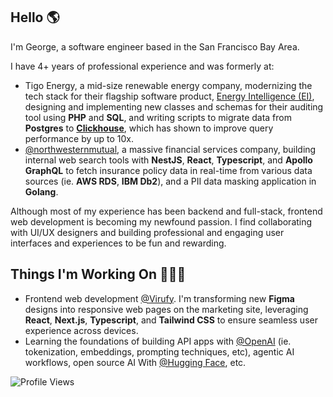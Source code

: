 ## Hello 🌎

I'm George, a software engineer based in the San Francisco Bay Area.

I have 4+ years of professional experience and was formerly at:
- Tigo Energy, a mid-size renewable energy company, modernizing the tech stack for their flagship software product, [Energy Intelligence (EI)](https://www.tigoenergy.com/monitoring), designing and implementing new classes and schemas for their auditing tool using **PHP** and **SQL**, and writing scripts to migrate data from **Postgres** to [**Clickhouse**](https://clickhouse.com/), which has shown to improve query performance by up to 10x.
- [@northwesternmutual](https://github.com/northwesternmutual), a massive financial services company, building internal web search tools with **NestJS**, **React**, **Typescript**, and **Apollo GraphQL** to fetch insurance policy data in real-time from various data sources (ie. **AWS RDS**, **IBM Db2**), and a PII data masking application in **Golang**.

Although most of my experience has been backend and full-stack, frontend web development is becoming my newfound passion. I find collaborating with UI/UX designers and building professional and engaging user interfaces and experiences to be fun and rewarding.

## Things I'm Working On 🧑🏻‍💻

- Frontend web development [@Virufy](https://virufy.org/en/). I'm transforming new **Figma** designs into responsive web pages on the marketing site, leveraging **React**, **Next.js**, **Typescript**, and **Tailwind CSS** to ensure seamless user experience across devices.
- Learning the foundations of building API apps with [@OpenAI](https://github.com/openai) (ie. tokenization, embeddings, prompting techniques, etc), agentic AI workflows, open source AI With [@Hugging Face](https://github.com/huggingface), etc.

![Profile Views](https://komarev.com/ghpvc/?username=gevuong&color=green)
